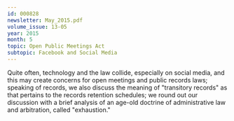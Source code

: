 ```yaml
---
id: 000828
newsletter: May_2015.pdf
volume_issue: 13-05
year: 2015
month: 5
topic: Open Public Meetings Act
subtopic: Facebook and Social Media
---
```


Quite often, technology and the law collide, especially on social media, and this may create concerns for open meetings and public records laws; speaking of records, we also discuss the meaning of "transitory records" as that pertains to the records retention schedules; we round out our discussion with a brief analysis of an age-old doctrine of administrative law and arbitration, called "exhaustion."